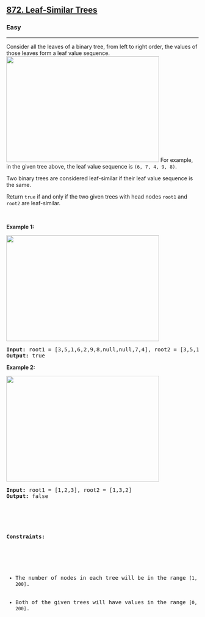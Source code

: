 <h2><a href="https://leetcode.com/problems/leaf-similar-trees/description/">872. Leaf-Similar Trees</a></h2><h3>Easy</h3><hr><div><p>Consider all the leaves of a binary tree, from left to right order, the values of those leaves form a leaf value sequence.
<img alt="" src="https://s3-lc-upload.s3.amazonaws.com/uploads/2018/07/16/tree.png" style="width: 400px; height: 277px;">
For example, in the given tree above, the leaf value sequence is <code>(6, 7, 4, 9, 8)</code>.

Two binary trees are considered leaf-similar if their leaf value sequence is the same.

Return <code>true</code> if and only if the two given trees with head nodes <code>root1</code> and <code>root2</code> are leaf-similar.


<p>&nbsp;</p>
<p><strong>Example 1:</strong></p>
<img alt="" src="https://assets.leetcode.com/uploads/2020/09/03/leaf-similar-1.jpg" style="width: 400px; height: 277px;">
<pre><strong>Input:</strong> root1 = [3,5,1,6,2,9,8,null,null,7,4], root2 = [3,5,1,6,7,4,2,null,null,null,null,null,null,9,8]
<strong>Output:</strong> true
</pre>

<p><strong>Example 2:</strong></p>
<img alt="" src="https://assets.leetcode.com/uploads/2020/09/03/leaf-similar-2.jpg" style="width: 400px; height: 277px;">
<pre><strong>Input:</strong> root1 = [1,2,3], root2 = [1,3,2]
<strong>Output:</strong> false

<p>&nbsp;</p>
<p><strong>Constraints:</strong></p>

<ul>
	<li>The number of nodes in each tree will be in the range <code>[1, 200]</code>.</li>
	<li>Both of the given trees will have values in the range <code>[0, 200]</code>.</li>
</ul>
</div>